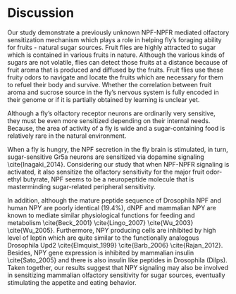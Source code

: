 # Discussion

Our study demonstrate a previously unknown NPF-NPFR mediated olfactory sensitization mechanism which plays a role in helping fly’s foraging ability for fruits - natural sugar sources. Fruit flies are highly attracted to sugar which is contained in various fruits in nature. Although the various kinds of sugars are not volatile, flies can detect those fruits at a distance because of fruit aroma that is produced and diffused by the fruits. Fruit flies use these fruity odors to navigate and locate the fruits which are necessary for them to refuel their body and survive. Whether the correlation between fruit aroma and sucrose source in the fly’s nervous system is fully encoded in their genome or if it is partially obtained by learning is unclear yet.

Although a fly’s olfactory receptor neurons are ordinarily very sensitive, they must be even more sensitized depending on their internal needs. Because, the area of activity of a fly is wide and a sugar-containing food is relatively rare in the natural environment.

When a fly is hungry, the NPF secretion in the fly brain is stimulated, in turn, sugar-sensitive Gr5a neurons are sensitized via dopamine signaling \cite{Inagaki_2014}. Considering our study that when NPF-NPFR signaling is activated, it also sensitize the olfactory sensitivity for the major fruit odor-ethyl butyrate, NPF seems to be a neuropeptide molecule that is masterminding sugar-related peripheral sensitivity. 

In addition, although the mature peptide sequence of Drosophila NPF and human NPY are poorly identical (19.4%), dNPF and mammalian NPY are known to mediate similar physiological functions for feeding and metabolism \cite{Beck_2001} \cite{Lingo_2007} \cite{Wu_2003} \cite{Wu_2005}. Furthermore, NPY producing cells are inhibited by high level of leptin which are quite similar to the functionally analogous Drosophila Upd2 \cite{Elmquist_1999} \cite{Barb_2006} \cite{Rajan_2012}. Besides, NPY gene expression is inhibited by mammalian insulin \cite{Sato_2005} and there is also insulin like peptides in Drosophila (Dilps). Taken together, our results suggest that NPY signaling may also be involved in sensitizing mammalian olfactory sensitivity for sugar sources, eventually stimulating the appetite and eating behavior.

